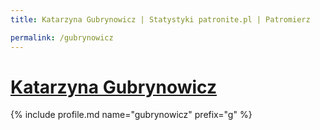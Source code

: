 ```yaml
---
title: Katarzyna Gubrynowicz | Statystyki patronite.pl | Patromierz

permalink: /gubrynowicz
---
```


# [Katarzyna Gubrynowicz](https://patronite.pl/gubrynowicz)

{% include profile.md name="gubrynowicz" prefix="g" %}
